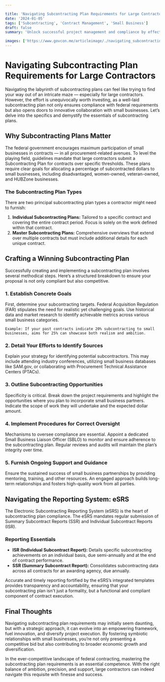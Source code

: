 ```yaml
---

title: 'Navigating Subcontracting Plan Requirements for Large Contractors'
date: '2024-01-05'
tags: ['Subcontracting', 'Contract Management', 'Small Business']
draft: false
summary: 'Unlock successful project management and compliance by effectively navigating subcontracting plan requirements for large contractors.'

images: ['https://www.govcon.me/articleimage/./navigating_subcontracting_plan_requirements_for_large_contractors.webp']
---
```


# Navigating Subcontracting Plan Requirements for Large Contractors

Navigating the labyrinth of subcontracting plans can feel like trying to find your way out of an intricate maze — especially for large contractors. However, the effort is unequivocally worth investing, as a well-laid subcontracting plan not only ensures compliance with federal requirements but also opens doors to innovative collaboration with small businesses. Let’s delve into the specifics and demystify the essentials of subcontracting plans.

## Why Subcontracting Plans Matter

The federal government encourages maximum participation of small businesses in contracts — in all procurement-related avenues. To level the playing field, guidelines mandate that large contractors submit a Subcontracting Plan for contracts over specific thresholds. These plans require clear goals for allocating a percentage of subcontracted dollars to small businesses, including disadvantaged, women-owned, veteran-owned, and HUBZone businesses.

### The Subcontracting Plan Types

There are two principal subcontracting plan types a contractor might need to furnish:

1. **Individual Subcontracting Plans:** Tailored to a specific contract and covering the entire contract period. Focus is solely on the work defined within that contract.
2. **Master Subcontracting Plans:** Comprehensive overviews that extend over multiple contracts but must include additional details for each unique contract.

## Crafting a Winning Subcontracting Plan

Successfully creating and implementing a subcontracting plan involves several methodical steps. Here’s a structured breakdown to ensure your proposal is not only compliant but also competitive.

### 1. **Establish Concrete Goals**

First, determine your subcontracting targets. Federal Acquisition Regulation (FAR) stipulates the need for realistic yet challenging goals. Use historical data and market research to identify achievable metrics across various small business categories. 

```
Example: If your past contracts indicate 20% subcontracting to small businesses, aims for 25% can showcase both realism and ambition.
```

### 2. **Detail Your Efforts to Identify Sources**

Explain your strategy for identifying potential subcontractors. This may include attending industry conferences, utilizing small business databases like SAM.gov, or collaborating with Procurement Technical Assistance Centers (PTACs).

### 3. **Outline Subcontracting Opportunities**

Specificity is critical. Break down the project requirements and highlight the opportunities where you plan to incorporate small business partners. Indicate the scope of work they will undertake and the expected dollar amount.

### 4. **Implement Procedures for Correct Oversight**

Mechanisms to oversee compliance are essential. Appoint a dedicated Small Business Liaison Officer (SBLO) to monitor and ensure adherence to the subcontracting plan. Regular reviews and audits will maintain the plan’s integrity over time.

### 5. **Furnish Ongoing Support and Guidance**

Ensure the sustained success of small business partnerships by providing mentoring, training, and other resources. An engaged approach builds long-term relationships and fosters high-quality work from all parties.

## Navigating the Reporting System: eSRS

The Electronic Subcontracting Reporting System (eSRS) is the heart of subcontracting plan compliance. The eSRS mandates regular submission of Summary Subcontract Reports (SSR) and Individual Subcontract Reports (ISR). 

### Reporting Essentials

- **ISR (Individual Subcontract Report):** Details specific subcontracting achievements on an individual basis, due semi-annually and at the end of contract performance.
- **SSR (Summary Subcontract Report):** Consolidates subcontracting data across all contracts for an awarding agency, due annually.

Accurate and timely reporting fortified by the eSRS’s integrated templates provides transparency and accountability, ensuring that your subcontracting plan isn't just a formality, but a functional and compliant component of contract execution.

## Final Thoughts

Navigating subcontracting plan requirements may initially seem daunting, but with a strategic approach, it can evolve into an empowering framework, fuel innovation, and diversify project execution. By fostering symbiotic relationships with small businesses, you’re not only presenting a competitive bid but also contributing to broader economic growth and diversification.

In the ever-competitive landscape of federal contracting, mastering the subcontracting plan requirements is an essential competence. With the right balance of ambition, precision, and support, large contractors can indeed navigate this requisite with finesse and success.